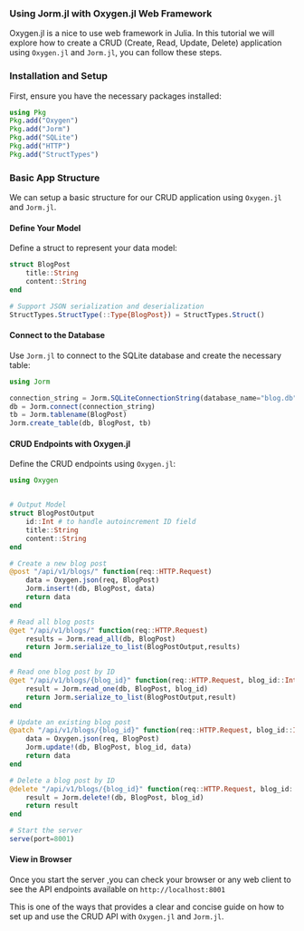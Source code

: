 ### Using Jorm.jl with Oxygen.jl Web Framework

Oxygen.jl is a nice to use web framework in Julia. In this tutorial we will explore how to create a CRUD (Create, Read, Update, Delete) application using `Oxygen.jl` and `Jorm.jl`, you can follow these steps. 

### Installation and Setup

First, ensure you have the necessary packages installed:

```julia
using Pkg
Pkg.add("Oxygen")
Pkg.add("Jorm")
Pkg.add("SQLite")
Pkg.add("HTTP")
Pkg.add("StructTypes")
```

### Basic App Structure

We can setup a basic structure for our CRUD application using `Oxygen.jl` and `Jorm.jl`.

#### Define Your Model

Define a struct to represent your data model:

```julia
struct BlogPost
    title::String
    content::String
end

# Support JSON serialization and deserialization
StructTypes.StructType(::Type{BlogPost}) = StructTypes.Struct()
```

#### Connect to the Database

Use `Jorm.jl` to connect to the SQLite database and create the necessary table:

```julia
using Jorm

connection_string = Jorm.SQLiteConnectionString(database_name="blog.db")
db = Jorm.connect(connection_string)
tb = Jorm.tablename(BlogPost)
Jorm.create_table(db, BlogPost, tb)
```

#### CRUD Endpoints with Oxygen.jl

Define the CRUD endpoints using `Oxygen.jl`:

```julia
using Oxygen


# Output Model
struct BlogPostOutput
    id::Int # to handle autoincrement ID field
    title::String
    content::String
end

# Create a new blog post
@post "/api/v1/blogs/" function(req::HTTP.Request)
    data = Oxygen.json(req, BlogPost)
    Jorm.insert!(db, BlogPost, data)
    return data
end

# Read all blog posts
@get "/api/v1/blogs/" function(req::HTTP.Request)
    results = Jorm.read_all(db, BlogPost)
    return Jorm.serialize_to_list(BlogPostOutput,results)
end

# Read one blog post by ID
@get "/api/v1/blogs/{blog_id}" function(req::HTTP.Request, blog_id::Int)
    result = Jorm.read_one(db, BlogPost, blog_id)
    return Jorm.serialize_to_list(BlogPostOutput,result)
end

# Update an existing blog post
@patch "/api/v1/blogs/{blog_id}" function(req::HTTP.Request, blog_id::Int)
    data = Oxygen.json(req, BlogPost)
    Jorm.update!(db, BlogPost, blog_id, data)
    return data
end

# Delete a blog post by ID
@delete "/api/v1/blogs/{blog_id}" function(req::HTTP.Request, blog_id::Int)
    result = Jorm.delete!(db, BlogPost, blog_id)
    return result
end

# Start the server
serve(port=8001)
```


#### View in Browser

Once you start the server ,you can check your browser or any web client to see the API endpoints available on `http://localhost:8001`



This is one of the ways that provides a clear and concise guide on how to set up and use the CRUD API with `Oxygen.jl` and `Jorm.jl`.